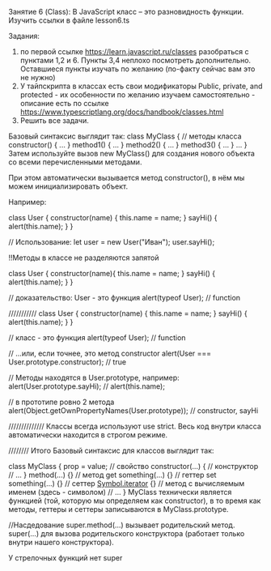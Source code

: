 Занятие 6 (Class):
В JavaScript класс – это разновидность функции.
Изучить ссылки в файле lesson6.ts

Задания:
1) по первой ссылке https://learn.javascript.ru/classes разобраться с пунктами 1,2 и 6.
Пункты 3,4 неплохо посмотреть дополнительно. Оставшиеся пункты изучать по желанию (по-факту сейчас вам это не нужно)
2) У тайпскрипта в классах есть свои модификаторы Public, private, and protected - их особенности по желанию
изучаем самостоятельно - описание есть по ссылке https://www.typescriptlang.org/docs/handbook/classes.html
3) Решить все задачи.

Базовый синтаксис выглядит так:
class MyClass {
// методы класса
constructor() { ... }
method1() { ... }
method2() { ... }
method3() { ... }
...
}
Затем используйте вызов new MyClass() для создания нового объекта со всеми перечисленными методами.

При этом автоматически вызывается метод constructor(),
в нём мы можем инициализировать объект.

Например:

class User {
  constructor(name) {
  this.name = name;
}
  sayHi() {
  alert(this.name);
}
}

// Использование:
let user = new User("Иван");
user.sayHi();

!!Методы в классе не разделяются запятой

class User {
constructor(name){
  this.name = name;
}
sayHi() { alert(this.name); }
}

// доказательство: User - это функция
alert(typeof User); // function

///////////
class User {
constructor(name) { this.name = name; }
sayHi() { alert(this.name); }
}

// класс - это функция
alert(typeof User); // function

// ...или, если точнее, это метод constructor
alert(User === User.prototype.constructor); // true

// Методы находятся в User.prototype, например:
alert(User.prototype.sayHi); // alert(this.name);

// в прототипе ровно 2 метода
alert(Object.getOwnPropertyNames(User.prototype)); // constructor, sayHi

//////////////
Классы всегда используют use strict. Весь код 
внутри класса автоматически находится в строгом режиме.

////////
Итого
Базовый синтаксис для классов выглядит так:

class MyClass {
prop = value; // свойство
constructor(...) { // конструктор
// ...
}
method(...) {} // метод
get something(...) {} // геттер
set something(...) {} // сеттер
[Symbol.iterator]() {} // метод с
вычисляемым именем (здесь - символом)
// ...
}
MyClass технически является функцией (той, которую мы определяем 
как constructor), в то время как методы, геттеры и сеттеры
записываются в MyClass.prototype.

//Насдедование
super.method(...) вызывает родительский метод.
super(...) для вызова родительского конструктора
(работает только внутри нашего конструктора).

У стрелочных функций нет super

